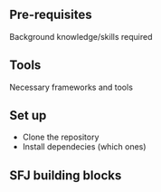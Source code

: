 ## Pre-requisites
Background knowledge/skills required
## Tools
Necessary frameworks and tools


## Set up
- Clone the repository
- Install dependecies (which ones)

## SFJ building blocks
